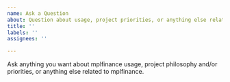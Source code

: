 ```yaml
---
name: Ask a Question
about: Question about usage, project priorities, or anything else related to mplfinance.
title: ''
labels: ''
assignees: ''

---
```


Ask anything you want about mplfinance usage, project philosophy and/or priorities, or anything else related to mplfinance.
